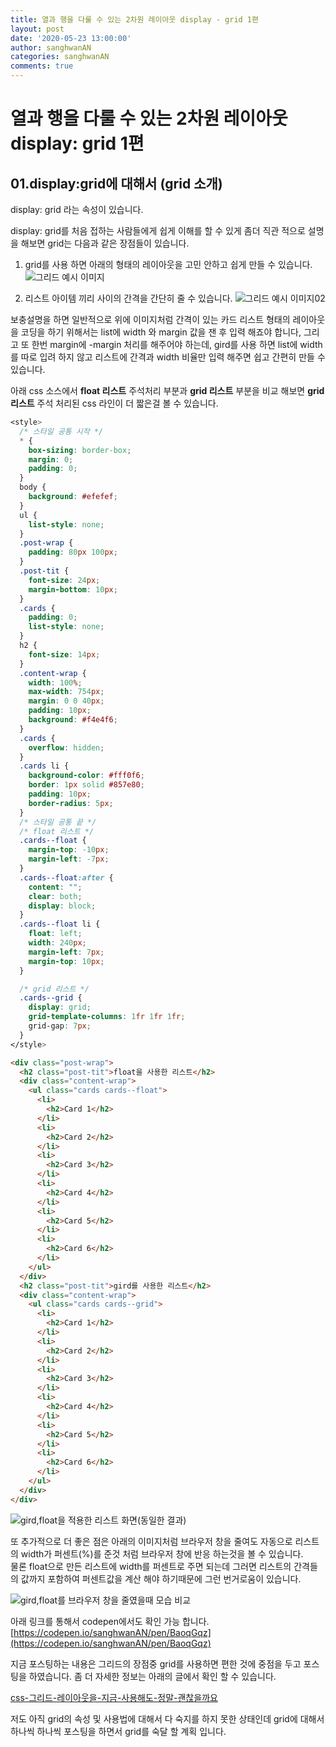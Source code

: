 ```yaml
---
title: 열과 행을 다룰 수 있는 2차원 레이아웃 display - grid 1편
layout: post
date: '2020-05-23 13:00:00'
author: sanghwanAN
categories: sanghwanAN
comments: true
---
```


# 열과 행을 다룰 수 있는 2차원 레이아웃 display: grid 1편

## 01.display:grid에 대해서 (grid 소개)

display: grid 라는 속성이 있습니다.

display: grid를 처음 접하는 사람들에게 쉽게 이해를 할 수 있게 좀더 직관 적으로 설명을 해보면 grid는 다음과 같은 장점들이 있습니다.

1. grid를 사용 하면 아래의 형태의 레이아웃을 고민 안하고 쉽게 만들 수 있습니다. ![그리드 예시 이미지](/assets/image/2020-05-23-css_grid-1/grid01.jpg)

2. 리스트 아이템 끼리 사이의 간격을 간단히 줄 수 있습니다. ![그리드 예시 이미지02](/assets/image/2020-05-23-css_grid-1/grid02.jpg)

보충설명을 하면 일반적으로 위에 이미지처럼 간격이 있는 카드 리스트 형태의 레이아웃을 코딩을 하기 위해서는 list에 width 와 margin
값을 잰 후 입력 해죠야 합니다, 그리고 또 한번 margin에 -margin 처리를 해주어야 하는데, gird를 사용 하면 list에 width를 따로
입려 하지 않고 리스트에 간격과 width 비율만 입력 해주면 쉽고 간편히 만들 수 있습니다.

아래 css 소스에서 **float 리스트** 주석처리 부분과 **grid 리스트** 부분을 비교 해보면 **grid 리스트** 주석 처리된 css 라인이 더 짧은걸 볼 수 있습니다.

```css
<style>
  /* 스타일 공통 시작 */
  * {
    box-sizing: border-box;
    margin: 0;
    padding: 0;
  }
  body {
    background: #efefef;
  }
  ul {
    list-style: none;
  }
  .post-wrap {
    padding: 80px 100px;
  }
  .post-tit {
    font-size: 24px;
    margin-bottom: 10px;
  }
  .cards {
    padding: 0;
    list-style: none;
  }
  h2 {
    font-size: 14px;
  }
  .content-wrap {
    width: 100%;
    max-width: 754px;
    margin: 0 0 40px;
    padding: 10px;
    background: #f4e4f6;
  }
  .cards {
    overflow: hidden;
  }
  .cards li {
    background-color: #fff0f6;
    border: 1px solid #857e80;
    padding: 10px;
    border-radius: 5px;
  }
  /* 스타일 공통 끝 */
  /* float 리스트 */
  .cards--float {
    margin-top: -10px;
    margin-left: -7px;
  }
  .cards--float:after {
    content: "";
    clear: both;
    display: block;
  }
  .cards--float li {
    float: left;
    width: 240px;
    margin-left: 7px;
    margin-top: 10px;
  }

  /* grid 리스트 */
  .cards--grid {
    display: grid;
    grid-template-columns: 1fr 1fr 1fr;
    grid-gap: 7px;
  }
</style>
```

```html
<div class="post-wrap">
  <h2 class="post-tit">float을 사용한 리스트</h2>
  <div class="content-wrap">
    <ul class="cards cards--float">
      <li>
        <h2>Card 1</h2>
      </li>
      <li>
        <h2>Card 2</h2>
      </li>
      <li>
        <h2>Card 3</h2>
      </li>
      <li>
        <h2>Card 4</h2>
      </li>
      <li>
        <h2>Card 5</h2>
      </li>
      <li>
        <h2>Card 6</h2>
      </li>
    </ul>
  </div>
  <h2 class="post-tit">gird를 사용한 리스트</h2>
  <div class="content-wrap">
    <ul class="cards cards--grid">
      <li>
        <h2>Card 1</h2>
      </li>
      <li>
        <h2>Card 2</h2>
      </li>
      <li>
        <h2>Card 3</h2>
      </li>
      <li>
        <h2>Card 4</h2>
      </li>
      <li>
        <h2>Card 5</h2>
      </li>
      <li>
        <h2>Card 6</h2>
      </li>
    </ul>
  </div>
</div>
```

![gird,float을 적용한 리스트 화면(동일한 결과)](/assets/image/2020-05-23-css_grid-1/grid03.jpg)

또 추가적으로 더 좋은 점은 아래의 이미지처럼 브라우저 창을 줄여도 자동으로
리스트의 width가 퍼센트(%)를 준것 처럼 브라우저 창에 반응 하는것을 볼 수 있습니다.  
물론 float으로 만든 리스트에 width를 퍼센트로 주면 되는데 그러면 리스트의 간격들의 값까지 포함하여 퍼센트값을 계산 해야 하기때문에 그런 번거로움이 있습니다.

![gird,float를 브라우저 창을 줄였을때 모습 비교](/assets/image/2020-05-23-css_grid-1/grid04.gif)

아래 링크를 통해서 codepen에서도 확인 가능 합니다.  
[https://codepen.io/sanghwanAN/pen/BaoqGqz](https://codepen.io/sanghwanAN/pen/BaoqGqz)

지금 포스팅하는 내용은 그리드의 장점중 grid를 사용하면 편한 것에 중점을 두고 포스팅을 하였습니다.
좀 더 자세한 정보는 아래의 글에서 확인 할 수 있습니다.

[css-그리드-레이아웃을-지금-사용해도-정말-괜찮을까요](https://webactually.com/2017/11/css-%EA%B7%B8%EB%A6%AC%EB%93%9C-%EB%A0%88%EC%9D%B4%EC%95%84%EC%9B%83%EC%9D%84-%EC%A7%80%EA%B8%88-%EC%82%AC%EC%9A%A9%ED%95%B4%EB%8F%84-%EC%A0%95%EB%A7%90-%EA%B4%9C%EC%B0%AE%EC%9D%84%EA%B9%8C%EC%9A%94/)

저도 아직 grid의 속성 및 사용법에 대해서 다 숙지를 하지 못한 상태인데 grid에 대해서 하나씩 하나씩 포스팅을 하면서 grid를 숙달 할 계획 입니다.
